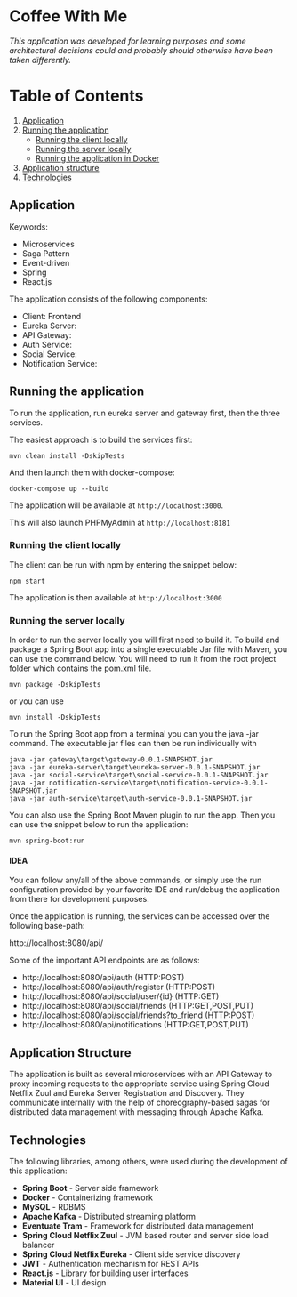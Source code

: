 # Coffee With Me 
*This application was developed for learning purposes 
and some architectural decisions could and probably should otherwise 
have been taken differently.*  

# Table of Contents
1. [Application](#application)
2. [Running the application](#running-the-application)
    * [Running the client locally](#running-the-server-locally)
    * [Running the server locally](#running-the-client-locally)
    * [Running the application in Docker](#running-the-application-in-docker)
4. [Application structure](#application-structure)
4. [Technologies](#technologies)

## Application
Keywords:
- Microservices
- Saga Pattern
- Event-driven
- Spring
- React.js

The application consists of the following components:
- Client: Frontend
- Eureka Server:
- API Gateway:  
- Auth Service: 
- Social Service: 
- Notification Service: 

## Running the application 
To run the application, run eureka server and gateway first, then the three services.

The easiest approach is to build the services first:
 
 ```
mvn clean install -DskipTests
```

And then launch them with docker-compose:

```
docker-compose up --build 
``` 

The application will be available at `http://localhost:3000`.
 
This will also launch PHPMyAdmin at `http://localhost:8181`
 
### Running the client locally
The client can be run with npm by entering the snippet below:

```
npm start
```
The application is then available at `http://localhost:3000`

### Running the server locally
In order to run the server locally you will first need to build it. 
To build and package a Spring Boot app into a single executable Jar file with Maven, you can use the command below. 
You will need to run it from the root project folder which contains the pom.xml file.

```
mvn package -DskipTests
```
or you can use

```
mvn install -DskipTests
```

To run the Spring Boot app from a terminal you can you the java -jar command. 
The executable jar files can then be run individually with
```
java -jar gateway\target\gateway-0.0.1-SNAPSHOT.jar
java -jar eureka-server\target\eureka-server-0.0.1-SNAPSHOT.jar
java -jar social-service\target\social-service-0.0.1-SNAPSHOT.jar
java -jar notification-service\target\notification-service-0.0.1-SNAPSHOT.jar
java -jar auth-service\target\auth-service-0.0.1-SNAPSHOT.jar
```

You can also use the Spring Boot Maven plugin to run the app. 
Then you can use the snippet below to run the application:

```
mvn spring-boot:run
```

#### IDEA
You can follow any/all of the above commands, or simply use the run configuration provided by your favorite IDE and
run/debug the application from there for development purposes.

Once the application is running, the services can be accessed over the following base-path:

http://localhost:8080/api/

Some of the important API endpoints are as follows:

- http://localhost:8080/api/auth (HTTP:POST)
- http://localhost:8080/api/auth/register (HTTP:POST)
- http://localhost:8080/api/social/user/{id} (HTTP:GET)
- http://localhost:8080/api/social/friends (HTTP:GET,POST,PUT)
- http://localhost:8080/api/social/friends?to_friend (HTTP:POST)
- http://localhost:8080/api/notifications (HTTP:GET,POST,PUT)

## Application Structure
The application is built as several microservices with an API Gateway to proxy incoming requests
to the appropriate service using Spring Cloud Netflix Zuul and Eureka Server Registration and Discovery.
They communicate internally with the help of choreography-based sagas for distributed data management
with messaging through Apache Kafka.  

## Technologies
The following libraries, among others, were used during the development of this application:

- **Spring Boot** - Server side framework
- **Docker** - Containerizing framework
- **MySQL** - RDBMS
- **Apache Kafka**  - Distributed streaming platform
- **Eventuate Tram** - Framework for distributed data management  
- **Spring Cloud Netflix Zuul** - JVM based router and server side load balancer
- **Spring Cloud Netflix Eureka** - Client side service discovery
- **JWT** - Authentication mechanism for REST APIs
- **React.js** - Library for building user interfaces
- **Material UI** - UI design

